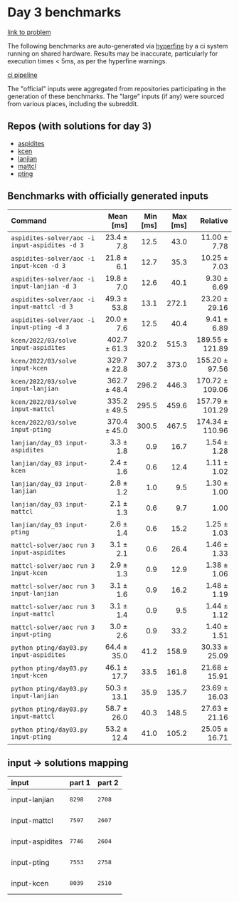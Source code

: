 # Day 3 benchmarks

[link to problem](http://adventofcode.com/2022/day/3)

The following benchmarks are auto-generated via [hyperfine](https://github.com/sharkdp/hyperfine) by a ci system running on shared hardware. Results may be inaccurate, particularly for execution times < 5ms, as per the hyperfine warnings.

[ci pipeline](http://ci.papercode.net:8080/teams/aoc2022/pipelines/aoc-compare-2022)

The "official" inputs were aggregated from repositories participating in the generation of these benchmarks. The "large" inputs (if any) were sourced from various places, including the subreddit.

## Repos (with solutions for day 3)


- [aspidites](https://github.com/aspidites/aoc2022)
- [kcen](https://github.com/kcen/AdventOfCode)
- [lanjian](https://github.com/LanJian/aoc-2022)
- [mattcl](https://github.com/mattcl/aoc2022)
- [pting](https://github.com/pting/aoc2022)

## Benchmarks with officially generated inputs
| Command | Mean [ms] | Min [ms] | Max [ms] | Relative |
|:---|---:|---:|---:|---:|
| `aspidites-solver/aoc -i input-aspidites -d 3` | 23.4 ± 7.8 | 12.5 | 43.0 | 11.00 ± 7.78 |
| `aspidites-solver/aoc -i input-kcen -d 3` | 21.8 ± 6.1 | 12.7 | 35.3 | 10.25 ± 7.03 |
| `aspidites-solver/aoc -i input-lanjian -d 3` | 19.8 ± 7.0 | 12.6 | 40.1 | 9.30 ± 6.69 |
| `aspidites-solver/aoc -i input-mattcl -d 3` | 49.3 ± 53.8 | 13.1 | 272.1 | 23.20 ± 29.16 |
| `aspidites-solver/aoc -i input-pting -d 3` | 20.0 ± 7.6 | 12.5 | 40.4 | 9.41 ± 6.89 |
| `kcen/2022/03/solve input-aspidites` | 402.7 ± 61.3 | 320.2 | 515.3 | 189.55 ± 121.89 |
| `kcen/2022/03/solve input-kcen` | 329.7 ± 22.8 | 307.2 | 373.0 | 155.20 ± 97.56 |
| `kcen/2022/03/solve input-lanjian` | 362.7 ± 48.4 | 296.2 | 446.3 | 170.72 ± 109.06 |
| `kcen/2022/03/solve input-mattcl` | 335.2 ± 49.5 | 295.5 | 459.6 | 157.79 ± 101.29 |
| `kcen/2022/03/solve input-pting` | 370.4 ± 45.0 | 300.5 | 467.5 | 174.34 ± 110.96 |
| `lanjian/day_03 input-aspidites` | 3.3 ± 1.8 | 0.9 | 16.7 | 1.54 ± 1.28 |
| `lanjian/day_03 input-kcen` | 2.4 ± 1.6 | 0.6 | 12.4 | 1.11 ± 1.02 |
| `lanjian/day_03 input-lanjian` | 2.8 ± 1.2 | 1.0 | 9.5 | 1.30 ± 1.00 |
| `lanjian/day_03 input-mattcl` | 2.1 ± 1.3 | 0.6 | 9.7 | 1.00 |
| `lanjian/day_03 input-pting` | 2.6 ± 1.4 | 0.6 | 15.2 | 1.25 ± 1.03 |
| `mattcl-solver/aoc run 3 input-aspidites` | 3.1 ± 2.1 | 0.6 | 26.4 | 1.46 ± 1.33 |
| `mattcl-solver/aoc run 3 input-kcen` | 2.9 ± 1.3 | 0.9 | 12.9 | 1.38 ± 1.06 |
| `mattcl-solver/aoc run 3 input-lanjian` | 3.1 ± 1.6 | 0.9 | 16.2 | 1.48 ± 1.19 |
| `mattcl-solver/aoc run 3 input-mattcl` | 3.1 ± 1.4 | 0.9 | 9.5 | 1.44 ± 1.12 |
| `mattcl-solver/aoc run 3 input-pting` | 3.0 ± 2.6 | 0.9 | 33.2 | 1.40 ± 1.51 |
| `python pting/day03.py input-aspidites` | 64.4 ± 35.0 | 41.2 | 158.9 | 30.33 ± 25.09 |
| `python pting/day03.py input-kcen` | 46.1 ± 17.7 | 33.5 | 161.8 | 21.68 ± 15.91 |
| `python pting/day03.py input-lanjian` | 50.3 ± 13.1 | 35.9 | 135.7 | 23.69 ± 16.03 |
| `python pting/day03.py input-mattcl` | 58.7 ± 26.0 | 40.3 | 148.5 | 27.63 ± 21.16 |
| `python pting/day03.py input-pting` | 53.2 ± 12.4 | 41.0 | 105.2 | 25.05 ± 16.71 |

## input -> solutions mapping
|input|part 1|part 2|
|:---|:---|:---|
|input-lanjian|<pre>8298</pre>|<pre>2708</pre>|
|input-mattcl|<pre>7597</pre>|<pre>2607</pre>|
|input-aspidites|<pre>7746</pre>|<pre>2604</pre>|
|input-pting|<pre>7553</pre>|<pre>2758</pre>|
|input-kcen|<pre>8039</pre>|<pre>2510</pre>|
